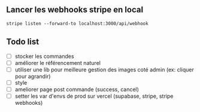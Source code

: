 ## Lancer les webhooks stripe en local

`stripe listen --forward-to localhost:3000/api/webhook`

## Todo list

- [ ] stocker les commandes
- [ ] améliorer le référencement naturel
- [ ] utiliser une lib pour meilleure gestion des images coté admin (ex: cliquer pour agrandir)
- [ ] style
- [ ] ameliorer page post commande (success, cancel)
- [ ] setter les var d'envs de prod sur vercel (supabase, stripe, stripe webhooks)
